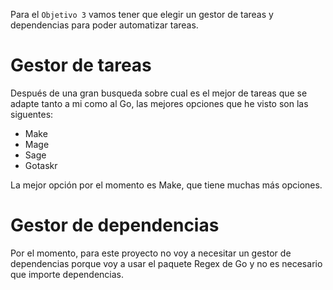 Para el `Objetivo 3` vamos tener que elegir un gestor de tareas y dependencias para poder automatizar tareas.

# Gestor de tareas
Después de una gran busqueda sobre cual es el mejor de tareas que se adapte tanto a mi como al Go, las mejores opciones que he visto son las siguentes:
- Make
- Mage
- Sage
- Gotaskr

La mejor opción por el momento es Make, que tiene muchas más opciones.
# Gestor de dependencias
Por el momento, para este proyecto no voy a necesitar un gestor de dependencias porque voy a usar el paquete Regex de Go y no es necesario que importe dependencias.